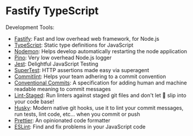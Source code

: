 # Fastify TypeScript

Development Tools:

- [Fastify](https://www.fastify.io): Fast and low overhead web framework, for Node.js
- [TypeScript](https://www.typescriptlang.org): Static type definitions for JavaScript
- [Nodemon](https://github.com/remy/nodemon): Helps develop automatically restarting the node application
- [Pino](https://getpino.io): Very low overhead Node.js logger
- [Jest](https://jestjs.io): Delightful JavaScript Testing
- [SuperTest](https://github.com/visionmedia/supertest): HTTP assertions made easy via superagent
- [Commitlint](https://commitlint.js.org): Helps your team adhering to a commit convention
- [Conventional Commits](https://www.conventionalcommits.org/en/v1.0.0): A specification for adding human and machine readable meaning to commit messages
- [Lint-Staged](https://github.com/okonet/lint-staged): Run linters against staged git files and don't let 💩 slip into your code base!
- [Husky](https://typicode.github.io/husky): Modern native git hooks, use it to lint your commit messages, run tests, lint code, etc... when you commit or push
- [Prettier](https://prettier.io): An opinionated code formatter
- [ESLint](https://eslint.org): Find and fix problems in your JavaScript code

